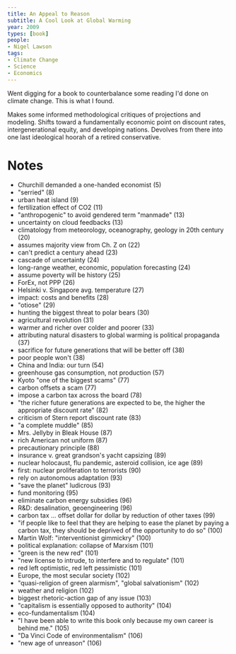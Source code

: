 ```yaml
---
title: An Appeal to Reason
subtitle: A Cool Look at Global Warming
year: 2009
types: [book]
people:
- Nigel Lawson
tags:
- Climate Change
- Science
- Economics
---
```


Went digging for a book to counterbalance some reading I'd done on climate change.  This is what I found.

Makes some informed methodological critiques of projections and modeling.  Shifts toward a fundamentally economic point on discount rates, intergenerational equity, and developing nations.  Devolves from there into one last ideological hoorah of a retired conservative.

# Notes
- Churchill demanded a one-handed economist (5)
- "serried" (8)
- urban heat island (9)
- fertilization effect of CO2 (11)
- "anthropogenic" to avoid gendered term "manmade" (13)
- uncertainty on cloud feedbacks (13)
- climatology from meteorology, oceanography, geology in 20th century (20)
- assumes majority view from Ch. Z on (22)
- can't predict a century ahead (23)
- cascade of uncertainty (24)
- long-range weather, economic, population forecasting (24)
- assume poverty will be history (25)
- ForEx, not PPP (26)
- Helsinki v. Singapore avg. temperature (27)
- impact: costs and benefits (28)
- "otiose" (29)
- hunting the biggest threat to polar bears (30)
- agricultural revolution (31)
- warmer and richer over colder and poorer (33)
- attributing natural disasters to global warming is political propaganda (37)
- sacrifice for future generations that will be better off (38)
- poor people won't (38)
- China and India: our turn (54)
- greenhouse gas consumption, not production (57)
- Kyoto "one of the biggest scams" (77)
- carbon offsets a scam (77)
- impose a carbon tax across the board (78)
- "the richer future generations are expected to be, the higher the appropriate discount rate" (82)
- criticism of Stern report discount rate (83)
- "a complete muddle" (85)
- Mrs. Jellyby in Bleak House (87)
- rich American not uniform (87)
- precautionary principle (88)
- insurance v. great grandson's yacht capsizing (89)
- nuclear holocaust, flu pandemic, asteroid collision, ice age (89)
- first: nuclear proliferation to terrorists (90)
- rely on autonomous adaptation (93)
- "save the planet" ludicrous (93)
- fund monitoring (95)
- eliminate carbon energy subsidies (96)
- R&D: desalination, geoengineering (96)
- carbon tax ... offset dollar for dollar by reduction of other taxes (99)
- "if people like to feel that they are helping to ease the planet by paying a carbon tax, they should be deprived of the opportunity to do so" (100)
- Martin Wolf: "interventionist gimmickry" (100)
- political explanation: collapse of Marxism (101)
- "green is the new red" (101)
- "new license to intrude, to interfere and to regulate" (101)
- red left optimistic, red left pessimistic (101)
- Europe, the most secular society (102)
- "quasi-religion of green alarmism", "global salvationism" (102)
- weather and religion (102)
- biggest rhetoric-action gap of any issue (103)
- "capitalism is essentially opposed to authority" (104)
- eco-fundamentalism (104)
- "I have been able to write this book only because my own career is behind me." (105)
- "Da Vinci Code of environmentalism" (106)
- "new age of unreason" (106)
